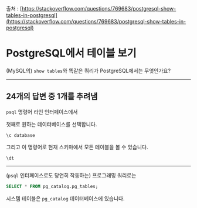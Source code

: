 출처 : [https://stackoverflow.com/questions/769683/postgresql-show-tables-in-postgresql](https://stackoverflow.com/questions/769683/postgresql-show-tables-in-postgresql)

# PostgreSQL에서 테이블 보기

(MySQL의) `show tables`와 똑같은 쿼리가 PostgreSQL에서는 무엇인가요?

---

## 24개의 답변 중 1개를 추려냄

`psql` 명령어 라인 인터페이스에서

첫째로 원하는 데이터베이스를 선택합니다.

```
\c database
```

그리고 이 명령어로 현재 스키마에서 모든 테이블을 볼 수 있습니다.

```
\dt
```

---

(`psql` 인터페이스로도 당연히 작동하는) 프로그래밍 쿼리로는

```SQL
SELECT * FROM pg_catalog.pg_tables;
```

시스템 테이블은 `pg_catalog` 데이터베이스에 있습니다.
